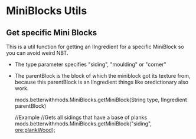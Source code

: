 # MiniBlocks Utils

## Get specific Mini Blocks

This is a util function for getting an IIngredient for a specific MiniBlock so you can avoid weird NBT.

* The type parameter specifies "siding", "moulding" or "corner"
* The parentBlock is the block of which the miniblock got its texture from, because this parentBlock is an IIngredient things like oredictionary also work.

    mods.betterwithmods.MiniBlocks.getMiniBlock(String type, IIngredient parentBlock)
    
    
    //Example
    //Gets all sidings that have a base of planks
    mods.betterwithmods.MiniBlocks.getMiniBlock("siding", <ore:plankWood>);